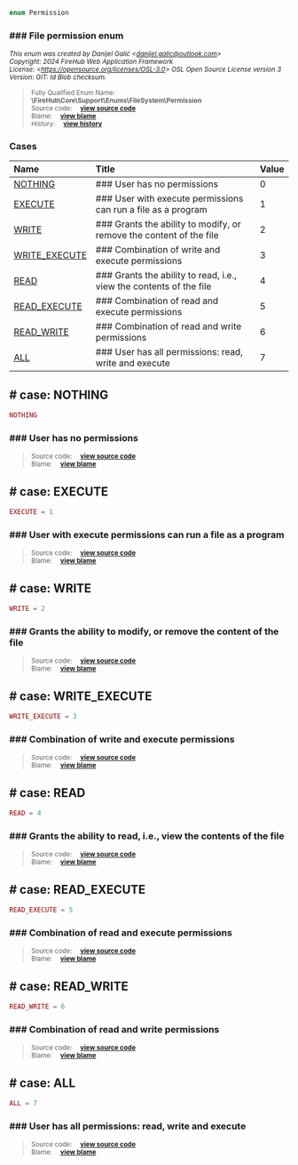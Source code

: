 ```php
enum Permission
```











### ### File permission enum



<sub>_This enum was created by Danijel Galić &lt;danijel.galic@outlook.com&gt;_</sub><br/><sub>_Copyright: 2024 FireHub Web Application Framework_</sub><br/><sub>_License: &lt;https://opensource.org/licenses/OSL-3.0&gt; OSL Open Source License version 3_</sub><br/><sub>_Version: GIT: $Id$ Blob checksum._</sub>

><sub>Fully Qualified Enum Name:  **\FireHub\Core\Support\Enums\FileSystem\Permission**</sub><br/>
    <sub>Source code:  **[view source code](https://github.com/The-FireHub-Project/Core/blob/develop-pre-alpha-m1/src/support/enums/filesystem/firehub.Permission.php#L21)**</sub><br/>
        <sub>Blame:  **[view blame](https://github.com/The-FireHub-Project/Core/blame/develop-pre-alpha-m1/src/support/enums/filesystem/firehub.Permission.php)**</sub><br/>
        <sub>History:  **[view history](https://github.com/The-FireHub-Project/Core/commits/develop-pre-alpha-m1/src/support/enums/filesystem/firehub.Permission.php)**</sub>


### Cases
| Name | Title | Value |
|:-----|:------|:------|
|<a href="#nothing">NOTHING</a>|### User has no permissions|0|
|<a href="#execute">EXECUTE</a>|### User with execute permissions can run a file as a program|1|
|<a href="#write">WRITE</a>|### Grants the ability to modify, or remove the content of the file|2|
|<a href="#write_execute">WRITE_EXECUTE</a>|### Combination of write and execute permissions|3|
|<a href="#read">READ</a>|### Grants the ability to read, i.e., view the contents of the file|4|
|<a href="#read_execute">READ_EXECUTE</a>|### Combination of read and execute permissions|5|
|<a href="#read_write">READ_WRITE</a>|### Combination of read and write permissions|6|
|<a href="#all">ALL</a>|### User has all permissions: read, write and execute|7|

<h2><a name="nothing"># case: NOTHING</a></h2>

```php
NOTHING
```





### ### User has no permissions



><sub>Source code:  **[view source code](https://github.com/The-FireHub-Project/Core/blob/develop-pre-alpha-m1/src/support/enums/filesystem/firehub.Permission.php#L27)**</sub><br/>
        <sub>Blame:  **[view blame](https://github.com/The-FireHub-Project/Core/blame/develop-pre-alpha-m1/src/support/enums/filesystem/firehub.Permission.php#L27)**</sub>
<h2><a name="execute"># case: EXECUTE</a></h2>

```php
EXECUTE = 1
```





### ### User with execute permissions can run a file as a program



><sub>Source code:  **[view source code](https://github.com/The-FireHub-Project/Core/blob/develop-pre-alpha-m1/src/support/enums/filesystem/firehub.Permission.php#L33)**</sub><br/>
        <sub>Blame:  **[view blame](https://github.com/The-FireHub-Project/Core/blame/develop-pre-alpha-m1/src/support/enums/filesystem/firehub.Permission.php#L33)**</sub>
<h2><a name="write"># case: WRITE</a></h2>

```php
WRITE = 2
```





### ### Grants the ability to modify, or remove the content of the file



><sub>Source code:  **[view source code](https://github.com/The-FireHub-Project/Core/blob/develop-pre-alpha-m1/src/support/enums/filesystem/firehub.Permission.php#L39)**</sub><br/>
        <sub>Blame:  **[view blame](https://github.com/The-FireHub-Project/Core/blame/develop-pre-alpha-m1/src/support/enums/filesystem/firehub.Permission.php#L39)**</sub>
<h2><a name="write_execute"># case: WRITE_EXECUTE</a></h2>

```php
WRITE_EXECUTE = 3
```





### ### Combination of write and execute permissions



><sub>Source code:  **[view source code](https://github.com/The-FireHub-Project/Core/blob/develop-pre-alpha-m1/src/support/enums/filesystem/firehub.Permission.php#L45)**</sub><br/>
        <sub>Blame:  **[view blame](https://github.com/The-FireHub-Project/Core/blame/develop-pre-alpha-m1/src/support/enums/filesystem/firehub.Permission.php#L45)**</sub>
<h2><a name="read"># case: READ</a></h2>

```php
READ = 4
```





### ### Grants the ability to read, i.e., view the contents of the file



><sub>Source code:  **[view source code](https://github.com/The-FireHub-Project/Core/blob/develop-pre-alpha-m1/src/support/enums/filesystem/firehub.Permission.php#L51)**</sub><br/>
        <sub>Blame:  **[view blame](https://github.com/The-FireHub-Project/Core/blame/develop-pre-alpha-m1/src/support/enums/filesystem/firehub.Permission.php#L51)**</sub>
<h2><a name="read_execute"># case: READ_EXECUTE</a></h2>

```php
READ_EXECUTE = 5
```





### ### Combination of read and execute permissions



><sub>Source code:  **[view source code](https://github.com/The-FireHub-Project/Core/blob/develop-pre-alpha-m1/src/support/enums/filesystem/firehub.Permission.php#L57)**</sub><br/>
        <sub>Blame:  **[view blame](https://github.com/The-FireHub-Project/Core/blame/develop-pre-alpha-m1/src/support/enums/filesystem/firehub.Permission.php#L57)**</sub>
<h2><a name="read_write"># case: READ_WRITE</a></h2>

```php
READ_WRITE = 6
```





### ### Combination of read and write permissions



><sub>Source code:  **[view source code](https://github.com/The-FireHub-Project/Core/blob/develop-pre-alpha-m1/src/support/enums/filesystem/firehub.Permission.php#L63)**</sub><br/>
        <sub>Blame:  **[view blame](https://github.com/The-FireHub-Project/Core/blame/develop-pre-alpha-m1/src/support/enums/filesystem/firehub.Permission.php#L63)**</sub>
<h2><a name="all"># case: ALL</a></h2>

```php
ALL = 7
```





### ### User has all permissions: read, write and execute



><sub>Source code:  **[view source code](https://github.com/The-FireHub-Project/Core/blob/develop-pre-alpha-m1/src/support/enums/filesystem/firehub.Permission.php#L69)**</sub><br/>
        <sub>Blame:  **[view blame](https://github.com/The-FireHub-Project/Core/blame/develop-pre-alpha-m1/src/support/enums/filesystem/firehub.Permission.php#L69)**</sub>